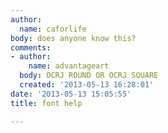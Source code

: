 ```yaml
---
author:
  name: caforlife
body: does anyone know this?
comments:
- author:
    name: advantageart
  body: OCRJ ROUND OR OCRJ SQUARE
  created: '2013-05-13 16:28:01'
date: '2013-05-13 15:05:55'
title: font help

---
```

